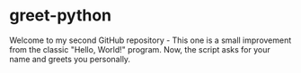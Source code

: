 # greet-python
Welcome to my second GitHub repository - This one is a small improvement from the classic "Hello, World!" program. Now, the script asks for your name and greets you personally. 
